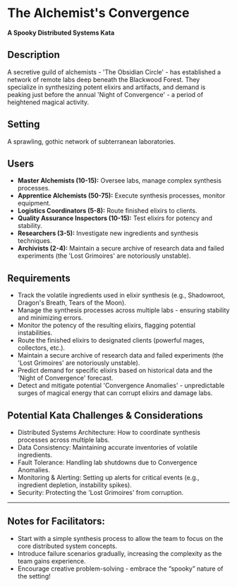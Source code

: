 # The Alchemist's Convergence

**A Spooky Distributed Systems Kata**

## Description

A secretive guild of alchemists - 'The Obsidian Circle' - has established a network of remote labs deep beneath the Blackwood Forest. They specialize in synthesizing potent elixirs and artifacts, and demand is peaking just before the annual 'Night of Convergence' - a period of heightened magical activity.

## Setting

A sprawling, gothic network of subterranean laboratories.

## Users

- **Master Alchemists (10-15):** Oversee labs, manage complex synthesis processes.
- **Apprentice Alchemists (50-75):** Execute synthesis processes, monitor equipment.
- **Logistics Coordinators (5-8):** Route finished elixirs to clients.
- **Quality Assurance Inspectors (10-15):** Test elixirs for potency and stability.
- **Researchers (3-5):** Investigate new ingredients and synthesis techniques.
- **Archivists (2-4):** Maintain a secure archive of research data and failed experiments (the 'Lost Grimoires' are notoriously unstable).

## Requirements

- Track the volatile ingredients used in elixir synthesis (e.g., Shadowroot, Dragon's Breath, Tears of the Moon).
- Manage the synthesis processes across multiple labs - ensuring stability and minimizing errors.
- Monitor the potency of the resulting elixirs, flagging potential instabilities.
- Route the finished elixirs to designated clients (powerful mages, collectors, etc.).
- Maintain a secure archive of research data and failed experiments (the 'Lost Grimoires' are notoriously unstable).
- Predict demand for specific elixirs based on historical data and the 'Night of Convergence' forecast.
- Detect and mitigate potential 'Convergence Anomalies' - unpredictable surges of magical energy that can corrupt elixirs and damage labs.

## Potential Kata Challenges & Considerations

- Distributed Systems Architecture: How to coordinate synthesis processes across multiple labs.
- Data Consistency: Maintaining accurate inventories of volatile ingredients.
- Fault Tolerance: Handling lab shutdowns due to Convergence Anomalies.
- Monitoring & Alerting: Setting up alerts for critical events (e.g., ingredient depletion, instability spikes).
- Security: Protecting the 'Lost Grimoires' from corruption.

---

## Notes for Facilitators:

- Start with a simple synthesis process to allow the team to focus on the core distributed system concepts.
- Introduce failure scenarios gradually, increasing the complexity as the team gains experience.
- Encourage creative problem-solving - embrace the “spooky” nature of the setting!